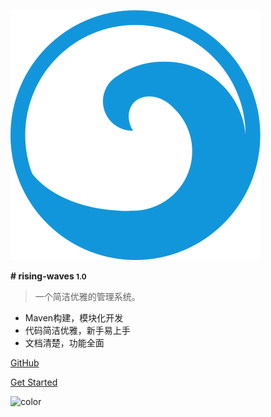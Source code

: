 ![logo](img/icon.svg) 

**# rising-waves <small>1.0</small>**

>   一个简洁优雅的管理系统。 

 -   Maven构建，模块化开发
 -   代码简洁优雅，新手易上手
 -   文档清楚，功能全面
 
 
[GitHub](https://github.com/Yookoo/rising-waves)

[Get Started](#docsify)

<!-- 背景图片 -->
<!-- ![](_media/bg.png) -->


<!-- 背景色 -->
![color](#f0f0f0)